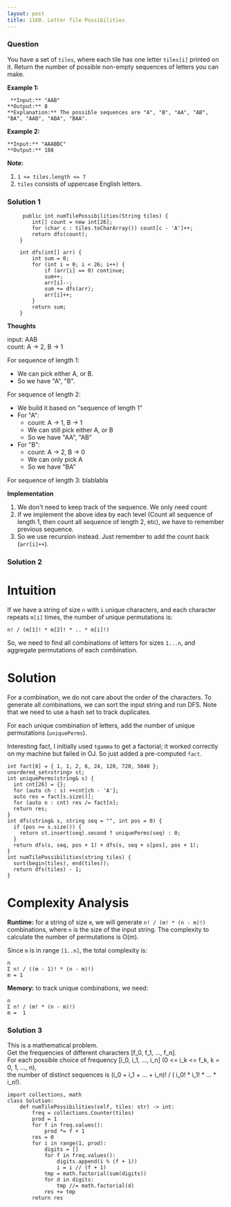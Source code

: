 ```yaml
---
layout: post
title: 1160. Letter Tile Possibilities
---
```

### Question
You have a set of `tiles`, where each tile has one letter `tiles[i]` printed
on it.  Return the number of possible non-empty sequences of letters you can
make.



 **Example 1:**

    
    
     **Input:** "AAB"
    **Output:** 8
    **Explanation:** The possible sequences are "A", "B", "AA", "AB", "BA", "AAB", "ABA", "BAA".
    

**Example 2:**

    
    
    **Input:** "AAABBC"
    **Output:** 188
    



 **Note:**

  1. `1 <= tiles.length <= 7`
  2. `tiles` consists of uppercase English letters.

### Solution 1
    
    
         public int numTilePossibilities(String tiles) {
            int[] count = new int[26];
            for (char c : tiles.toCharArray()) count[c - 'A']++;
            return dfs(count);
        }
        
        int dfs(int[] arr) {
            int sum = 0;
            for (int i = 0; i < 26; i++) {
                if (arr[i] == 0) continue;
                sum++;
                arr[i]--;
                sum += dfs(arr);
                arr[i]++;
            }
            return sum;
        }
    

**Thoughts**

input: AAB  
count: A -> 2, B -> 1

For sequence of length 1:

  * We can pick either A, or B.
  * So we have "A", "B".

For sequence of length 2:

  * We build it based on "sequence of length 1"
  * For "A":
    * count: A -> 1, B -> 1
    * We can still pick either A, or B
    * So we have "AA", "AB"
  * For "B":
    * count: A -> 2, B -> 0
    * We can only pick A
    * So we have "BA"

For sequence of length 3: blablabla

 **Implementation**

  1. We don't need to keep track of the sequence. We only need count
  2. If we implement the above idea by each level (Count all sequence of length 1, then count all sequence of length 2, etc), we have to remember previous sequence.
  3. So we use recursion instead. Just remember to add the count back (`arr[i]++`).


### Solution 2
# Intuition

If we have a string of size `n` with `i` unique characters, and each character
repeats `m[i]` times, the number of unique permutations is:

    
    
    n! / (m[1]! * m[2]! * .. * m[i]!)
    

So, we need to find all combinations of letters for sizes `1...n`, and
aggregate permutations of each combination.

# Solution

For a combination, we do not care about the order of the characters. To
generate all combinations, we can sort the input string and run DFS. Note that
we need to use a hash set to track duplicates.

For each unique combination of letters, add the number of unique permutations
(`uniquePerms`).

Interesting fact, I initially used `tgamma` to get a factorial; it worked
correctly on my machine but failed in OJ. So just added a pre-computed `fact`.

    
    
    int fact[8] = { 1, 1, 2, 6, 24, 120, 720, 5040 };
    unordered_set<string> st;
    int uniquePerms(string& s) {
      int cnt[26] = {};
      for (auto ch : s) ++cnt[ch - 'A'];
      auto res = fact[s.size()];
      for (auto n : cnt) res /= fact[n];
      return res;
    }
    int dfs(string& s, string seq = "", int pos = 0) {
      if (pos >= s.size()) {
        return st.insert(seq).second ? uniquePerms(seq) : 0;
      }
      return dfs(s, seq, pos + 1) + dfs(s, seq + s[pos], pos + 1);
    }
    int numTilePossibilities(string tiles) {
      sort(begin(tiles), end(tiles));
      return dfs(tiles) - 1;
    }
    

# Complexity Analysis

**Runtime:** for a string of size `m`, we will generate `n! / (m! * (n - m)!)`
combinations, where `n` is the size of the input string. The complexity to
calculate the number of permutations is O(m).

Since `m` is in range `[1..n]`, the total complexity is:

    
    
    n
    Σ n! / ((m - 1)! * (n - m)!)
    m = 1
    

**Memory:** to track unique combinations, we need:

    
    
    n
    Σ n! / (m! * (n - m)!)
    m =  1
    


### Solution 3
This is a mathematical problem.  
Get the frequencies of different characters [f_0, f_1, ..., f_n].  
For each possible choice of frequency [i_0, i_1, ..., i_n] (0 <= i_k <= f_k, k
= 0, 1, ..., n),  
the number of distinct sequences is (i_0 + i_1 + ... + i_n)! / ( i_0! * i_1! *
... * i_n!).

    
    
    import collections, math
    class Solution:
        def numTilePossibilities(self, tiles: str) -> int:
            freq = collections.Counter(tiles)
            prod = 1
            for f in freq.values():
                prod *= f + 1
            res = 0
            for i in range(1, prod):
                digits = []
                for f in freq.values():
                    digits.append(i % (f + 1))
                    i = i // (f + 1)
                tmp = math.factorial(sum(digits))
                for d in digits:
                    tmp //= math.factorial(d)
                res += tmp
            return res
    




